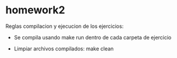 # homework2

Reglas compilacion y ejecucion de los ejercicios:

 * Se compila usando make run dentro de cada carpeta de ejercicio

 * Limpiar archivos compilados: make clean
